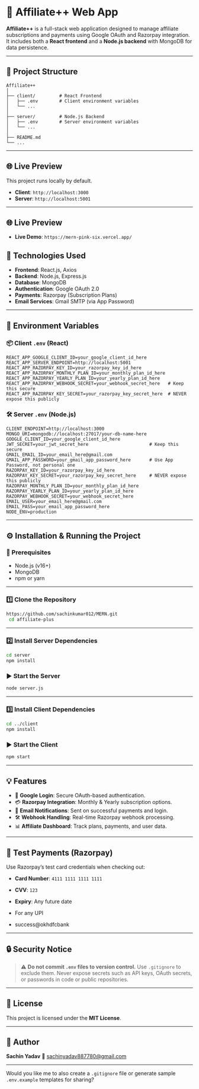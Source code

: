 # 🚀 Affiliate++ Web App

**Affiliate++** is a full-stack web application designed to manage affiliate subscriptions and payments using Google OAuth and Razorpay integration. It includes both a **React frontend** and a **Node.js backend** with MongoDB for data persistence.

---

## 📁 Project Structure

```
Affiliate++
│
├── client/         # React Frontend
│   ├── .env        # Client environment variables
│   └── ...
│
├── server/         # Node.js Backend
│   ├── .env        # Server environment variables
│   └── ...
│
├── README.md
└── ...
```

---

## 🌐 Live Preview

This project runs locally by default.

* **Client**: `http://localhost:3000`
* **Server**: `http://localhost:5001`

---

## 🌐 Live Preview
* **Live Demo**: `https://mern-pink-six.vercel.app/`

## 🔧 Technologies Used

* **Frontend**: React.js, Axios
* **Backend**: Node.js, Express.js
* **Database**: MongoDB
* **Authentication**: Google OAuth 2.0
* **Payments**: Razorpay (Subscription Plans)
* **Email Services**: Gmail SMTP (via App Password)

---

## 🔑 Environment Variables

### 📦 Client `.env` (React)

```env
REACT_APP_GOOGLE_CLIENT_ID=your_google_client_id_here
REACT_APP_SERVER_ENDPOINT=http://localhost:5001
REACT_APP_RAZORPAY_KEY_ID=your_razorpay_key_id_here
REACT_APP_RAZORPAY_MONTHLY_PLAN_ID=your_monthly_plan_id_here
REACT_APP_RAZORPAY_YEARLY_PLAN_ID=your_yearly_plan_id_here
REACT_APP_RAZORPAY_WEBHOOK_SECRET=your_webhook_secret_here   # Keep this secure
REACT_APP_RAZORPAY_KEY_SECRET=your_razorpay_key_secret_here  # NEVER expose this publicly
```

### 🛠️ Server `.env` (Node.js)

```env
CLIENT_ENDPOINT=http://localhost:3000
MONGO_URI=mongodb://localhost:27017/your-db-name-here
GOOGLE_CLIENT_ID=your_google_client_id_here
JWT_SECRET=your_jwt_secret_here                       # Keep this secure
GMAIL_EMAIL_ID=your_email_here@gmail.com
GMAIL_APP_PASSWORD=your_gmail_app_password_here       # Use App Password, not personal one
RAZORPAY_KEY_ID=your_razorpay_key_id_here
RAZORPAY_KEY_SECRET=your_razorpay_key_secret_here     # NEVER expose this publicly
RAZORPAY_MONTHLY_PLAN_ID=your_monthly_plan_id_here
RAZORPAY_YEARLY_PLAN_ID=your_yearly_plan_id_here
RAZORPAY_WEBHOOK_SECRET=your_webhook_secret_here
EMAIL_USER=your_email_here@gmail.com
EMAIL_PASS=your_email_app_password_here
NODE_ENV=production
```

---

## ⚙️ Installation & Running the Project

### 🔹 Prerequisites

* Node.js (v16+)
* MongoDB
* npm or yarn

---

### 1️⃣ Clone the Repository

```bash
https://github.com/sachinkumar012/MERN.git
 cd affiliate-plus
```

---

### 2️⃣ Install Server Dependencies

```bash
cd server
npm install
```

### ▶️ Start the Server

```bash
node server.js
```

---

### 3️⃣ Install Client Dependencies

```bash
cd ../client
npm install
```

### ▶️ Start the Client

```bash
npm start
```

---

## 💡 Features

* 🔐 **Google Login**: Secure OAuth-based authentication.
* 💳 **Razorpay Integration**: Monthly & Yearly subscription options.
* 📧 **Email Notifications**: Sent on successful payments and login.
* 🛠️ **Webhook Handling**: Real-time Razorpay webhook processing.
* 📊 **Affiliate Dashboard**: Track plans, payments, and user data.

---

## 🧪 Test Payments (Razorpay)

Use Razorpay’s test card credentials when checking out:

* **Card Number**: `4111 1111 1111 1111`
* **CVV**: `123`
* **Expiry**: Any future date

* For any UPI
* success@okhdfcbank

---

## 🔒 Security Notice

> ⚠️ **Do not commit `.env` files to version control.** Use `.gitignore` to exclude them.
> Never expose secrets such as API keys, OAuth secrets, or passwords in code or public repositories.

---

## 🧾 License

This project is licensed under the **MIT License**.

---

## 👤 Author

**Sachin Yadav**
📧 [sachinyadav887780@gmail.com](mailto:sachinyadav887780@gmail.com)

---

Would you like me to also create a `.gitignore` file or generate sample `.env.example` templates for sharing?
